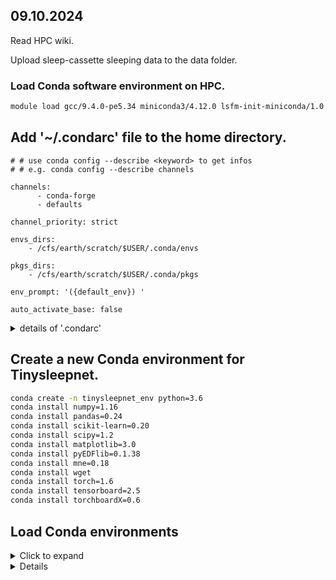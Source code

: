 ## 09.10.2024

Read HPC wiki. 

Upload sleep-cassette sleeping data to the data folder.

### Load Conda software environment on HPC.

```bash
module load gcc/9.4.0-pe5.34 miniconda3/4.12.0 lsfm-init-miniconda/1.0.0
```
## Add '~/.condarc' file to the home directory.

```~/.condarc
# # use conda config --describe <keyword> to get infos
# # e.g. conda config --describe channels

channels:
      - conda-forge
      - defaults

channel_priority: strict

envs_dirs:
    - /cfs/earth/scratch/$USER/.conda/envs

pkgs_dirs:
    - /cfs/earth/scratch/$USER/.conda/pkgs

env_prompt: '({default_env}) '

auto_activate_base: false

```

<details>
<summary>details of '.condarc'</summary>
The recommendation to configure Conda using a `.condarc` file, especially with user-specific settings in the HPC environment, provides several important benefits. Let me explain why this configuration is helpful and why you should like this approach:

### 1. **Environment Storage in User Directory**
By configuring `envs_dirs` to store environments in the directory `/cfs/earth/scratch/$USER/.conda/envs`, you're ensuring that all your Conda environments are stored in your **personal scratch space**. Here’s why this is beneficial:

- **Isolation and Control**: You avoid interfering with the system-wide Conda environments and configurations. This gives you complete control over your environments, allowing you to install, update, or delete packages as needed without affecting other users.
- **No Disk Quota Issues in Home Directory**: Scratch space (`/cfs/earth/scratch/$USER/`) is typically designed to handle larger, temporary data in HPC systems, and is often less restrictive in terms of storage quota than your `$HOME` directory. This is especially important if you're creating multiple environments or large environments with many dependencies.
- **Faster I/O Performance**: The scratch directory is usually optimized for faster I/O operations, which means creating, modifying, and using Conda environments will be more efficient compared to storing them in slower, heavily used directories like `/home`.

### 2. **Centralized Package Cache**
The `pkgs_dirs` setting points to `/cfs/earth/scratch/$USER/.conda/pkgs`, where downloaded Conda packages are stored. This configuration brings multiple benefits:

- **Package Reuse**: When you install a package in different environments, Conda will reuse packages from this directory instead of downloading them again. This saves time and bandwidth, and also ensures you’re using consistent versions of packages across environments.
- **Efficient Space Usage**: By centralizing your package cache in the scratch space, you minimize disk usage. Instead of each environment containing its own copy of installed packages, Conda will link to the centralized package cache when creating new environments, reducing redundancy.

### 3. **Channel Configuration**
The recommended configuration sets two important channels:
- **`conda-forge`**: This channel contains a vast collection of open-source packages and is often preferred for its up-to-date and well-maintained packages.
- **`defaults`**: This is the default Conda channel, which also provides essential packages.

Having these channels set in your `.condarc` file means Conda will search these repositories in the correct order. Setting the `channel_priority: strict` enforces strict priority, ensuring that if a package is available in `conda-forge`, it will use that version over one from `defaults`. This helps avoid conflicts and ensures that the versions of packages you’re installing are consistent with the main source.

### 4. **Customizing Environment Prompt**
The `env_prompt: '({default_env}) '` configuration provides a clearer way to identify which environment you’re currently using by displaying the name in your terminal prompt. This can help avoid confusion when switching between different Conda environments, especially when working in different environments for different projects.

### 5. **Turning Off Base Environment Auto-Activation**
Setting `auto_activate_base: false` ensures that the base Conda environment doesn’t activate automatically when you log in or start a new shell session. This is generally preferred in an HPC environment for several reasons:

- **Less Overhead**: The base environment can come with pre-installed packages that you don’t need for every session. Not auto-activating the base environment keeps things lightweight and lets you manually activate specific environments when needed.
- **Avoid Conflicts**: If you’re working on multiple projects or jobs that use different environments, automatically activating the base environment can lead to unwanted conflicts. This setting helps you maintain clean, project-specific environments.

### 6. **Improved Customization and Portability**
By configuring Conda through the `.condarc` file, you gain greater control over how Conda behaves for your user account. If you move to a different HPC system or workstation, you can bring this file with you, ensuring consistency in your Conda behavior across systems.

---

### Summary of Benefits
- **Efficient use of storage** by placing environments and package cache in scratch space.
- **Improved package management** with centralized storage and strict channel priority.
- **Avoids base environment conflicts**, improving workflow flexibility.
- **Clearer environment usage** with a custom environment prompt.
- **Customizable and portable** configuration, allowing you to have consistent behavior across systems.

This configuration is well-suited for HPC environments where disk space and performance optimizations are critical, and where user-specific customizations help ensure smoother, conflict-free workflows.

Let me know if you have more questions or need further clarification!
</details>


## Create a new Conda environment for Tinysleepnet.

```bash
conda create -n tinysleepnet_env python=3.6
conda install numpy=1.16
conda install pandas=0.24
conda install scikit-learn=0.20
conda install scipy=1.2
conda install matplotlib=3.0
conda install pyEDFlib=0.1.38
conda install mne=0.18
conda install wget
conda install torch=1.6
conda install tensorboard=2.5
conda install torchboardX=0.6

```



## Load Conda environments

<details>
<summary>Click to expand</summary>


Yes, you’re right. HPC systems typically require you to load Conda environments differently than on your local machine because HPC environments often use **modules** for software management. These modules allow different versions of software to coexist on the same system, making it necessary to load the appropriate environment management system, such as Conda.

Here are more details on how to handle this:

### Step 1: Check for Conda Availability

HPC clusters often have Conda (or Miniconda/Anaconda) pre-installed but may use a **module system** (like `module load`) to access it. Here's how you can work with it:

1. **Check available modules**: Run the following command to list the available modules on the login node:

   ```bash
   module avail
   ```

   Look for something related to **Anaconda** or **Miniconda** in the output list. For example, you might see something like:

   ```
   anaconda/2020.11
   miniconda/4.8.3
   ```

2. **Load the Conda module**: If you see a Conda-related module, load it using the following command (adjusting the version to what’s available on your cluster):

   ```bash
   module load anaconda/2020.11
   ```

3. **Verify that Conda is loaded**: After loading the module, check if Conda is now accessible by running:

   ```bash
   conda --version
   ```

   If this command shows the version of Conda, you are good to go.

### Step 2: Create and Activate a Conda Environment

Once the Conda module is loaded, you can proceed with creating and managing your environments:

1. **Create a Conda environment** (if you haven’t already):

   ```bash
   conda create -n myenv python=3.8
   ```

   This will create a new Conda environment called `myenv`.

2. **Activate the Conda environment**:

   Instead of simply running `conda activate myenv`, HPC systems often require an extra step to ensure the environment is activated correctly. After loading the Conda module, use:

   ```bash
   source activate myenv
   ```

   If this does not work directly, try:

   ```bash
   conda activate myenv
   ```

### Step 3: Modify the Slurm Job Script

Once you have the Conda environment set up, you need to make sure it’s activated within the Slurm job script. Here's an example of how to adjust the script to load and activate the Conda environment:

```bash
#!/bin/bash
#SBATCH --job-name=my_conda_job    # Job name
#SBATCH --output=output.txt        # Output log
#SBATCH --error=error.txt          # Error log
#SBATCH --time=01:00:00            # Time limit (hh:mm:ss)
#SBATCH --ntasks=1                 # Number of tasks
#SBATCH --cpus-per-task=4          # Number of CPU cores
#SBATCH --mem=16G                  # Memory allocation

# Load the Anaconda module (adjust to the available version on your cluster)
module load anaconda/2020.11

# Activate your Conda environment
source activate myenv

# Run your Python script
python myscript.py
```

In this script:
- The `module load anaconda/2020.11` command loads Conda.
- The `source activate myenv` or `conda activate myenv` command activates the environment.
- Then, your Python script runs in the environment you've set up.

### Step 4: Ensure Environment Consistency

If you plan to use the same environment across multiple jobs, it's good practice to store your Conda environment in a directory that's accessible across all nodes (like in a shared `/home` or `/scratch` directory). This way, it’s available to both the login nodes and compute nodes, ensuring consistency across jobs.

You can set the location of the Conda environments globally using:

```bash
conda config --add envs_dirs /home/your_username/conda_envs
```


This ensures that all environments are stored in `/home/your_username/conda_envs`, which can be accessed by both the login and compute nodes.

### Troubleshooting Tips

- **Permissions**: Make sure you have write permissions to the directories where you create the Conda environments.
- **Environment Conflicts**: If you run into issues with packages, try creating a minimal Conda environment or use `conda env export` and `conda env create` to replicate your local environment on the cluster.
- **Module Compatibility**: If your cluster uses modules for specific libraries or compilers (e.g., `gcc`, `mpi`), make sure to load the appropriate ones in your job script before activating Conda.

### Summary
- Use `module load anaconda` to load Conda.
- Activate the Conda environment using `source activate myenv`.
- Submit the job with Slurm, ensuring that the Conda environment is activated in your job script.

Let me know if you need any more details or clarification!
</details>

<details>

## Load the Conda environment and install the required packages in the HPC system.

If you have created a Conda environment in the HPC system, you can use it to run your code in two main scenarios: interactively (directly from the terminal) or through a job scheduler like Slurm. Here's how you can use your Conda environment in both situations:

### 1. **Using the Conda Environment Interactively**

When you're logged into the HPC system through SSH and working interactively (not submitting jobs), you can use your Conda environment like this:

1. **Activate the Conda Environment**:
   After you have created your Conda environment, activate it with:

   ```bash
   # Activate your environment (replace 'myenv' with your environment name)
   conda activate myenv
   ```

2. **Run Your Code**:
   Once the environment is active, you can run your code interactively. For example, if your code is a Python script:

   ```bash
   python myscript.py
   ```

3. **Deactivate the Environment**:
   Once you're done using the environment, you can deactivate it:

   ```bash
   conda deactivate
   ```

### 2. **Using the Conda Environment in a Slurm Job**

To run your code on the compute nodes using Slurm, you need to ensure that your Conda environment is activated within the job script. Here's how to set it up:

#### Step-by-Step Guide for a Slurm Job:

1. **Create Your Slurm Job Script**:
   Create a bash script (let's say `jobscript.sh`) to submit your job. Inside this script, you need to activate your Conda environment and run your code. Here is an example:

   ```bash
   #!/bin/bash
   #SBATCH --job-name=my_conda_job   # Job name
   #SBATCH --output=output.txt       # Output log
   #SBATCH --error=error.txt         # Error log
   #SBATCH --time=01:00:00           # Time limit (hh:mm:ss)
   #SBATCH --ntasks=1                # Number of tasks (usually 1)
   #SBATCH --cpus-per-task=4         # Number of CPU cores
   #SBATCH --mem=16G                 # Memory allocation

   # Load necessary modules if required (skip if not needed)
   # module load anaconda

   # Activate your Conda environment
   source /home/username/software/miniconda3/bin/activate myenv

   # Run your Python script
   python myscript.py

   # Deactivate the environment (optional, but good practice)
   conda deactivate
   ```

   **Explanation**:
   - The `source` command activates your Conda environment.
   - Once the environment is active, you can run your Python code or any other command that uses the environment.
   - At the end of the job, you deactivate the environment (optional, but it helps keep things clean).

2. **Submit the Job**:
   Once the job script (`jobscript.sh`) is prepared, submit it to the Slurm scheduler using the `sbatch` command:

   ```bash
   sbatch jobscript.sh
   ```

   This will submit the job to the Slurm scheduler, and Slurm will allocate the required resources to run your job.

3. **Check Job Status**:
   You can check the status of your job using:

   ```bash
   squeue -u your_username
   ```

   This will show you the list of your jobs and their current status in the queue.

4. **Review Output and Errors**:
   After the job is finished, check the output and error files (`output.txt` and `error.txt`) to see the results and any issues encountered during execution.

#### Example Slurm Script for Parallel Jobs:
If you want to run parallel tasks (e.g., multi-core or multi-node), you can modify the `SBATCH` directives accordingly. Here’s an example for a parallel job:

```bash
#!/bin/bash
#SBATCH --job-name=my_parallel_conda_job
#SBATCH --output=output.txt
#SBATCH --error=error.txt
#SBATCH --time=02:00:00
#SBATCH --ntasks=4                  # Number of tasks (parallel jobs)
#SBATCH --cpus-per-task=4           # CPUs per task
#SBATCH --mem=32G                   # Memory allocation
#SBATCH --partition=compute         # Specify partition if needed

# Activate your Conda environment
source /home/username/software/miniconda3/bin/activate myenv

# Run a Python script in parallel
mpirun -np 4 python my_parallel_script.py

# Deactivate the environment
conda deactivate
```

### Key Points to Remember:

- **Environment Activation**: Always ensure that you activate your Conda environment using `source activate` or `conda activate` in your job script before running your code.
  
- **System Modules**: If your HPC system uses a module system, ensure that you are loading the correct modules (if needed) before activating Conda. For example, if the HPC cluster uses modules for software management (e.g., `module load anaconda`), include that command before activating your environment.

- **Path to Conda**: Ensure that you use the full path to `conda activate` if it’s installed in your user directory (as shown in the examples).

- **Resource Requests**: Adjust the resource requests (`#SBATCH` lines) in your Slurm script according to the needs of your job. For instance, if your job requires more memory, more cores, or needs to run for a longer duration, modify the relevant lines in your script (e.g., `--mem`, `--cpus-per-task`, and `--time`).

### Summary:
1. **Interactive Use**:
   - SSH into the HPC system, activate the Conda environment, and run your code.
   
2. **Submitting Jobs**:
   - Write a Slurm job script, activate the Conda environment within the script, and run your code.
   - Submit the job using `sbatch`.

By following these steps, you can effectively use your Conda environment on an HPC cluster, both interactively and through job submission. Let me know if you need more details or run into any issues!
</details>

